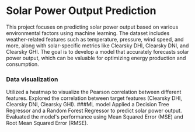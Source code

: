 # Solar Power Output Prediction
This project focuses on predicting solar power output based on various environmental factors using machine learning. The dataset includes weather-related features such as temperature, pressure, wind speed, and more, along with solar-specific metrics like Clearsky DHI, Clearsky DNI, and Clearsky GHI. The goal is to develop a model that accurately forecasts solar power output, which can be valuable for optimizing energy production and consumption.

### Data visualization 
Utilized a heatmap to visualize the Pearson correlation between different features.
Explored the correlation between target features (Clearsky DHI, Clearsky DNI, Clearsky GHI).
###ML model
Applied a Decision Tree Regressor and a Random Forest Regressor to predict solar power output.
Evaluated the model's performance using Mean Squared Error (MSE) and Root Mean Squared Error (RMSE).
